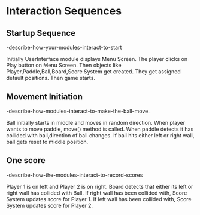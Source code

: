 # Interaction Sequences

## Startup Sequence

-describe-how-your-modules-interact-to-start

Initially UserInterface module displays Menu Screen.
The player clicks on Play button on Menu Screen.
Then objects like Player,Paddle,Ball,Board,Score System get created.
They get assigned default positions.
Then game starts.

## Movement Initiation

-describe-how-modules-interact-to-make-the-ball-move.

Ball initially starts in middle and moves in random direction.
When player wants to move paddle, move() method is called.
When paddle detects it has collided with ball,direction of ball changes.
If ball hits either left or right wall, ball gets reset to middle position.

## One score

-describe-how-the-modules-interact-to-record-scores

Player 1 is on left and Player 2 is on right.
Board detects that either its left or right wall has collided with Ball.
If right wall has been collided with, Score System updates score for Player 1.
If left wall has been collided with, Score System updates score for Player 2.

